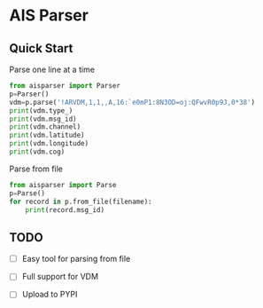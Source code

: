 # AIS Parser

## Quick Start
Parse one line at a time

```python
from aisparser import Parser
p=Parser()
vdm=p.parse('!ARVDM,1,1,,A,16:`e0mP1:8N3OD=oj:QFwvR0p9J,0*38')
print(vdm.type_)
print(vdm.msg_id)
print(vdm.channel)
print(vdm.latitude)
print(vdm.longitude)
print(vdm.cog)
```

Parse from file
```python 
from aisparser import Parse
p=Parse()
for record in p.from_file(filename):
    print(record.msg_id)
```   



## TODO
- [ ] Easy tool for parsing from file
- [ ] Full support for VDM
- [ ] Upload to PYPI

 
